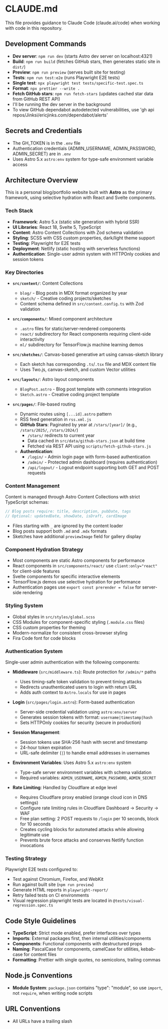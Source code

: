# CLAUDE.md

This file provides guidance to Claude Code (claude.ai/code) when working with code in this repository.

## Development Commands

- **Dev server**: `npm run dev` (starts Astro dev server on localhost:4321)
- **Build**: `npm run build` (fetches GitHub stars, then generates static site in `dist/`)
- **Preview**: `npm run preview` (serves built site for testing)
- **Tests**: `npm run test:e2e` (runs Playwright E2E tests)
- **Single test**: `npx playwright test tests/specific-test.spec.ts`
- **Format**: `npx prettier --write .`
- **Fetch GitHub stars**: `npm run fetch-stars` (updates cached star data from GitHub REST API)
- I'll be running the dev server in the background
- To view GitHub dependabot autodetected vulnerabilities, use 'gh api repos/Jinksi/ericjinks.com/dependabot/alerts'

## Secrets and Credentials

- The GH_TOKEN is in the `.env` file
- Authentication credentials (ADMIN_USERNAME, ADMIN_PASSWORD, ADMIN_SECRET) are in `.env`
- Uses Astro 5.x `astro:env` system for type-safe environment variable access

## Architecture Overview

This is a personal blog/portfolio website built with **Astro** as the primary framework, using selective hydration with React and Svelte components.

### Tech Stack
- **Framework**: Astro 5.x (static site generation with hybrid SSR)
- **UI Libraries**: React 18, Svelte 5, TypeScript
- **Content**: Astro Content Collections with Zod schema validation
- **Styling**: SCSS with CSS custom properties, dark/light theme support
- **Testing**: Playwright for E2E tests
- **Deployment**: Netlify (static hosting with serverless functions)
- **Authentication**: Single-user admin system with HTTPOnly cookies and session tokens

### Key Directories

- **`src/content/`**: Content Collections
  - `blog/` - Blog posts in MDX format organized by year
  - `sketch/` - Creative coding projects/sketches
  - Content schema defined in `src/content.config.ts` with Zod validation

- **`src/components/`**: Mixed component architecture
  - `.astro` files for static/server-rendered components
  - `react/` subdirectory for React components requiring client-side interactivity
  - `ml/` subdirectory for TensorFlow.js machine learning demos

- **`src/sketches/`**: Canvas-based generative art using canvas-sketch library
  - Each sketch has corresponding `.ts`/`.tsx` file and MDX content file
  - Uses Two.js, canvas-sketch, and custom Vector utilities

- **`src/layouts/`**: Astro layout components
  - `BlogPost.astro` - Blog post template with comments integration
  - `Sketch.astro` - Creative coding project template

- **`src/pages/`**: File-based routing
  - Dynamic routes using `[...id].astro` pattern
  - RSS feed generation in `rss.xml.js`
  - **GitHub Stars**: Paginated by year at `/stars/[year]/` (e.g., `/stars/2025/`, `/stars/2024/`)
    - `/stars/` redirects to current year
    - Data cached in `src/data/github-stars.json` at build time
    - Fetched via REST API using `scripts/fetch-github-stars.js`
  - **Authentication**: 
    - `/login/` - Admin login page with form-based authentication
    - `/admin/` - Protected admin dashboard (requires authentication)
    - `/api/logout/` - Logout endpoint supporting both GET and POST requests

### Content Management

Content is managed through Astro Content Collections with strict TypeScript schemas:

```typescript
// Blog posts require: title, description, pubDate, tags
// Optional: updatedDate, showDate, isDraft, cardImage
```

- Files starting with `_` are ignored by the content loader
- Blog posts support both `.md` and `.mdx` formats
- Sketches have additional `previewImage` field for gallery display

### Component Hydration Strategy

- Most components are static Astro components for performance
- React components in `src/components/react/` use `client:only="react"` for client-side features
- Svelte components for specific interactive elements
- TensorFlow.js demos use selective hydration for performance
- Authentication pages use `export const prerender = false` for server-side rendering

### Styling System

- Global styles in `src/styles/global.scss`
- CSS Modules for component-specific styling (`.module.css` files)
- CSS custom properties for theming
- Modern-normalize for consistent cross-browser styling
- Fira Code font for code blocks

### Authentication System

Single-user admin authentication with the following components:

- **Middleware** (`src/middleware.ts`): Route protection for `/admin/*` paths
  - Uses timing-safe token validation to prevent timing attacks
  - Redirects unauthenticated users to login with return URL
  - Adds auth context to `Astro.locals` for use in pages

- **Login** (`src/pages/login.astro`): Form-based authentication
  - Server-side credential validation using `astro:env/server`
  - Generates session tokens with format: `username|timestamp|hash`
  - Sets HTTPOnly cookies for security (secure in production)

- **Session Management**: 
  - Session tokens use SHA-256 hash with secret and timestamp
  - 24-hour token expiration
  - URL-safe delimiter (`|`) to handle email addresses in usernames

- **Environment Variables**: Uses Astro 5.x `astro:env` system
  - Type-safe server environment variables with schema validation
  - Required variables: `ADMIN_USERNAME`, `ADMIN_PASSWORD`, `ADMIN_SECRET`

- **Rate Limiting**: Handled by Cloudflare at edge level
  - Requires Cloudflare proxy enabled (orange cloud icon in DNS settings)
  - Configure rate limiting rules in Cloudflare Dashboard → Security → WAF
  - Free plan setting: 2 POST requests to `/login` per 10 seconds, block for 10 seconds
  - Creates cycling blocks for automated attacks while allowing legitimate use
  - Prevents brute force attacks and conserves Netlify function invocations

### Testing Strategy

Playwright E2E tests configured to:
- Test against Chromium, Firefox, and WebKit
- Run against built site (`npm run preview`)
- Generate HTML reports in `playwright-report/`
- Retry failed tests on CI environments
- Visual regression playwright tests are located in `@tests/visual-regression.spec.ts`

## Code Style Guidelines

- **TypeScript**: Strict mode enabled, prefer interfaces over types
- **Imports**: External packages first, then internal utilities/components
- **Components**: Functional components with destructured props
- **Naming**: PascalCase for components, camelCase for utilities, kebab-case for content files
- **Formatting**: Prettier with single quotes, no semicolons, trailing commas

## Node.js Conventions

- **Module System**: `package.json` contains "type": "module", so use `import`, not `require`, when writing node scripts

## URL Conventions

- All URLs have a trailing slash